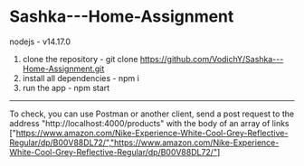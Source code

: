 # Sashka---Home-Assignment

nodejs - v14.17.0

1. clone the repository - git clone https://github.com/VodichY/Sashka---Home-Assignment.git
2. install all dependencies -  npm i
3. run the app - npm start 
---
   To check, you can use Postman or another client, send a post request to the address "http://localhost:4000/products" with the body of an array of links ["https://www.amazon.com/Nike-Experience-White-Cool-Grey-Reflective-Regular/dp/B00V88DL72/","https://www.amazon.com/Nike-Experience-White-Cool-Grey-Reflective-Regular/dp/B00V88DL72/"]